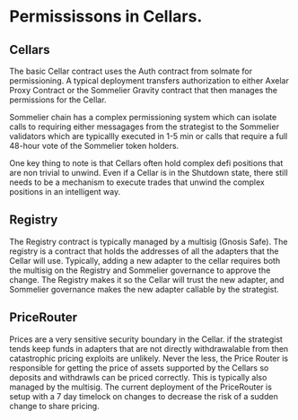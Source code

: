 # Permississons in Cellars.


## Cellars

The basic Cellar contract uses the Auth contract from solmate for permissioning. A typical deployment transfers authorization to either Axelar Proxy Contract or the Sommelier Gravity contract that then manages the permissions for the Cellar.

Sommelier chain has a complex permissioning system which can isolate calls to requiring either messagages from the strategist to the Sommelier validators which are typicallly executed in 1-5 min or calls that require a full 48-hour vote of the Sommelier token holders.

One key thing to note is that Cellars often hold complex defi positions that are non trivial to unwind. Even if a Cellar is in the Shutdown state, there still needs to be a mechanism to execute trades that unwind the complex positions in an intelligent way.

## Registry

The Registry contract is typically managed by a multisig (Gnosis Safe). The registry is a contract that holds the addresses of all the adapters that the Cellar will use. Typically, adding a new adapter to the cellar requires both the multisig on the Registry and Sommelier governance to approve the change. The Registry makes it so the Cellar will trust the new adapter, and Sommelier governance makes the new adapter callable by the strategist.

## PriceRouter

Prices are a very sensitive security boundary in the Cellar. if the strategist tends keep funds in adapters that are not directly withdrawalable from then catastrophic pricing exploits are unlikely. Never the less, the Price Router is responsible for getting the price of assets supported by the Cellars so deposits and withdrawls can be priced correctly. This is typically also managed by the multisig. The current deployment of the PriceRouter is setup with a 7 day timelock on changes to decrease the risk of a sudden change to share pricing.
